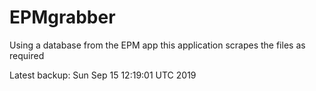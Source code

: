 # EPMgrabber
Using a database from the EPM app this application scrapes the files as required


Latest backup: Sun Sep 15 12:19:01 UTC 2019
